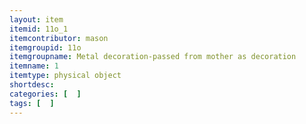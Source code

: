 ```yaml
---
layout: item
itemid: 11o_1
itemcontributor: mason
itemgroupid: 11o
itemgroupname: Metal decoration-passed from mother as decoration
itemname: 1
itemtype: physical object
shortdesc: 
categories: [  ]
tags: [  ]
---
```







